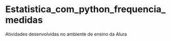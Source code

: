# Estatistica_com_python_frequencia_medidas
Atividades desenvolvidas no ambiente de ensino da Alura 
